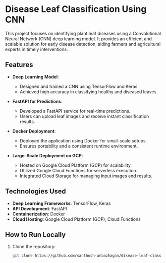 # Disease Leaf Classification Using CNN  

This project focuses on identifying plant leaf diseases using a Convolutional Neural Network (CNN) deep learning model. It provides an efficient and scalable solution for early disease detection, aiding farmers and agricultural experts in timely interventions.  

## Features  
- **Deep Learning Model**:  
  - Designed and trained a CNN using TensorFlow and Keras.  
  - Achieved high accuracy in classifying healthy and diseased leaves.  

- **FastAPI for Predictions**:  
  - Developed a FastAPI service for real-time predictions.  
  - Users can upload leaf images and receive instant classification results.  

- **Docker Deployment**:  
  - Deployed the application using Docker for small-scale setups.  
  - Ensures portability and a consistent runtime environment.  

- **Large-Scale Deployment on GCP**:  
  - Hosted on Google Cloud Platform (GCP) for scalability.  
  - Utilized Google Cloud Functions for serverless execution.  
  - Integrated Cloud Storage for managing input images and results.  

## Technologies Used  
- **Deep Learning Frameworks**: TensorFlow, Keras  
- **API Development**: FastAPI  
- **Containerization**: Docker  
- **Cloud Hosting**: Google Cloud Platform (GCP), Cloud Functions  

## How to Run Locally  
1. Clone the repository:  
   ```bash
   git clone https://github.com/santhosh-anbazhagan/disease-leaf-classification
